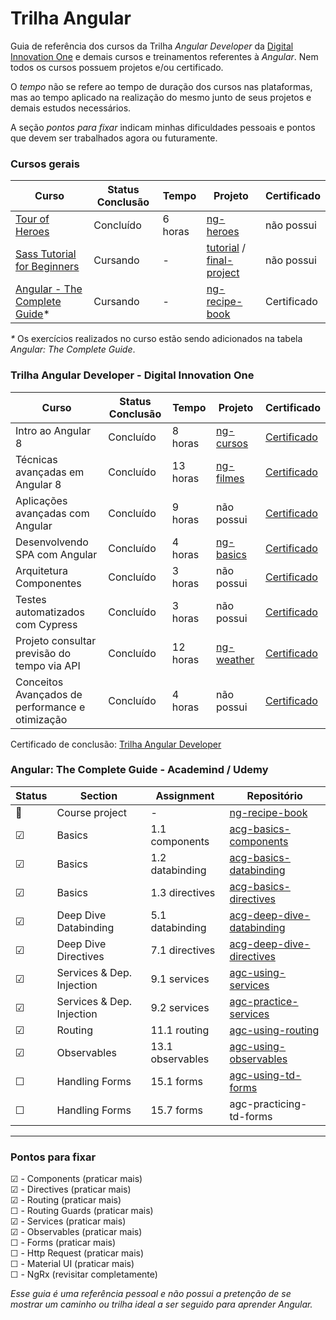 # Trilha Angular

Guia de referência dos cursos da Trilha _Angular Developer_ da [Digital Innovation One](https://web.digitalinnovation.one) e demais cursos e treinamentos referentes à _Angular_. Nem todos os cursos possuem projetos e/ou certificado.<br>

O _tempo_ não se refere ao tempo de duração dos cursos nas plataformas, mas ao tempo aplicado na realização do mesmo junto de seus projetos e demais estudos necessários.<br>

A seção _pontos para fixar_ indicam minhas dificuldades pessoais e pontos que devem ser trabalhados agora ou futuramente. <br>


### Cursos gerais
Curso | Status Conclusão | Tempo | Projeto | Certificado
---|----|---|----|----
[Tour of Heroes](https://angular.io/tutorial) | Concluído | 6 horas | [ng-heroes](https://github.com/guilchaves/tour-of-heroes) | não possui
[Sass Tutorial for Beginners](https://www.youtube.com/watch?v=_a5j7KoflTs) | Cursando | - | [tutorial](https://github.com/guilchaves/scss-tutorial) / [final-project](https://github.com/guilchaves/scss-tutorial-project) | não possui
[Angular - The Complete Guide](https://www.udemy.com/course/the-complete-guide-to-angular-2)* | Cursando | - | [ng-recipe-book](https://github.com/guilchaves/ng-recipe-book) | Certificado

 _*_ Os exercícios realizados no curso estão sendo adicionados na tabela _Angular: The Complete Guide_. 


### Trilha Angular Developer - Digital Innovation One 
Curso | Status Conclusão | Tempo | Projeto | Certificado
---|----|---|----|----
Intro ao Angular 8 | Concluído | 8 horas | [ng-cursos](https://github.com/guilchaves/ng-cursos/) | [Certificado](https://certificates.digitalinnovation.one/E233E7C8)
Técnicas avançadas em Angular 8 | Concluído | 13 horas | [ng-filmes](https://github.com/guilchaves/ng-filmes) | [Certificado](https://certificates.digitalinnovation.one/5FD29CAC)
Aplicações avançadas com Angular | Concluído | 9 horas |não possui| [Certificado](https://certificates.digitalinnovation.one/F449C649)
Desenvolvendo SPA com Angular | Concluído | 4 horas | [ng-basics](https://github.com/guilchaves/ng-basics) | [Certificado](https://certificates.digitalinnovation.one/5E648473)
Arquitetura Componentes | Concluído | 3 horas | não possui | [Certificado](https://certificates.digitalinnovation.one/A1D6E369)
Testes automatizados com Cypress | Concluído | 3 horas | não possui | [Certificado](https://certificates.digitalinnovation.one/2CE636AA)
Projeto consultar previsão do tempo via API | Concluído | 12 horas | [ng-weather](https://github.com/guilchaves/ng-weather-app) | [Certificado](https://certificates.digitalinnovation.one/3E29A2FE)
Conceitos Avançados de performance e otimização | Concluído | 4 horas | não possui | [Certificado](https://certificates.digitalinnovation.one/3915C97C)

Certificado de conclusão: [Trilha Angular Developer](https://certificates.digitalinnovation.one/28E907D1)

### Angular: The Complete Guide - Academind / Udemy

Status | Section | Assignment | Repositório
---|---|---|---
🚧 | Course project | - | [ng-recipe-book](https://github.com/guilchaves/ng-recipe-book)
☑ | Basics | 1.1 components | [acg-basics-components](https://github.com/guilchaves/acg-basics-components) 
☑ | Basics | 1.2 databinding | [acg-basics-databinding](https://github.com/guilchaves/acg-basics-databinding) 
☑ | Basics | 1.3 directives | [acg-basics-directives](https://github.com/guilchaves/acg-basics-directives) 
☑ | Deep Dive Databinding | 5.1 databinding | [acg-deep-dive-databinding](https://github.com/guilchaves/acg-dd-prop-event-binding)
☑ | Deep Dive Directives | 7.1 directives | [acg-deep-dive-directives](https://github.com/guilchaves/acg-deep-dive-directives)
☑ | Services & Dep. Injection | 9.1 services | [agc-using-services](https://github.com/guilchaves/agc-using-services)
☑ | Services & Dep. Injection | 9.2 services | [agc-practice-services](https://github.com/guilchaves/agc-practice-services)
☑ | Routing | 11.1 routing | [agc-using-routing](https://github.com/guilchaves/agc-using-routing) 
☑ | Observables | 13.1 observables | [agc-using-observables](https://github.com/guilchaves/agc-using-observables)
☐ | Handling Forms | 15.1 forms | [agc-using-td-forms](https://github.com/guilchaves/agc-using-td-forms)
☐ | Handling Forms | 15.7 forms | agc-practicing-td-forms



***
### Pontos para fixar

☑ - Components (praticar mais)<br>
☑ - Directives (praticar mais)<br>
☑ - Routing (praticar mais)<br>
☐ - Routing Guards (praticar mais) <br>
☑ - Services (praticar mais) <br>
☑ - Observables (praticar mais)<br>
☐ - Forms (praticar mais)<br>
☐ - Http Request (praticar mais)<br>
☐ - Material UI (praticar mais)<br>
☐ - NgRx (revisitar completamente)<br>


_Esse guia é uma referência pessoal e não possui a pretenção de se mostrar um caminho ou trilha ideal a ser seguido para aprender Angular._
